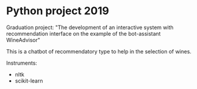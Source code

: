# Python project 2019

Graduation project: "The development of an interactive system with recommendation interface on the example of the bot-assistant WineAdvisor"

This is a chatbot of recommendatory type to help in the selection of wines.
 
Instruments:
* nltk
* scikit-learn
